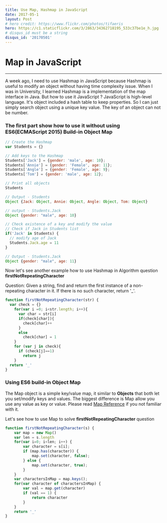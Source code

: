 ```yaml
---
title: Use Map, Hashmap in JavaScript
date: 2017-05-1
layout: Post
# hero credit: https://www.flickr.com/photos/tifaeris
hero: https://c1.staticflickr.com/3/2863/34362718195_533c37be1e_h.jpg
# disqus_id must be a string
disqus_id: '20170501'
---
```

# Map in JavaScript
---
A week ago, I need to use Hashmap in JavaScript because Hashmap is useful to modify an object without having time complexity issue. When I was in University, I learned Hashmap is a implementation of the map interface in Java. But how to use it JavaScript ?
JavaScript is high-level language. It's object included a hash table to keep properties. So I can just simply search object using a unique key value. The key of an object can not be number.


### The first part show how to use it without using ES6(ECMAScript 2015) Build-in Object Map

```js
// Create the Hashmap
var Students = {}

// Add keys to the Hashmap
Students['Jack'] = {gender: 'male', age: 10};
Students['Annie'] = {gender: 'Female', age: 11};
Students['Angle'] = {gender: 'Female', age: 9};
Students['Tom'] = {gender: 'male', age: 12};

// Print all objects
Students

// Output - Students
Object {Jack: Object, Annie: Object, Angle: Object, Tom: Object}

// output - Students.Jack
Object {gender: "male", age: 10}

// Check existence of a key and modify the value
// Check if Jack in Students list
if('Jack' in Students) {
  // modify age of Jack
  Students.Jack.age = 11
}

// Output - Students.Jack
Object {gender: "male", age: 11}

```

Now let's see another example how to use Hashmap in Algorithm question **firstNotRepeatingCharacter**

Question: Given a string, find and return the first instance of a non-repeating character in it. If there is no such character, return '_'.

```js
function firstNotRepeatingCharacter(str) {
  var check = {}
    for(var i =0; i<str.length; i++){
      var char = str[i]
      if(check[char]){
        check[char]++
      }
      else
        check[char] = 1
    }
    for (var j in check){
      if (check[j]==1)
        return j
    }
  return '_'
}

```
### Using ES6 build-in Object Map

The Map object is a simple key/value map, it similar to **Objects** that both let you set/modify keys and values. The biggest difference is Map allow you use any value as key or value. Please read
[Map Reference](https://developer.mozilla.org/en-US/docs/Web/JavaScript/Reference/Global_Objects/Map) if you not familiar with it.

Let's see how to use Map to solve **firstNotRepeatingCharacter** question

```js
function firstNotRepeatingCharacter(s) {
    var map = new Map()
    var len = s.length
    for(var i=0; i<len; i++) {
        var character = s[i];
        if (map.has(character)) {
            map.set(character, false);
        } else {  
            map.set(character, true);
        }
    }  
    var charactersInMap = map.keys();
    for(var character of charactersInMap) {
        var val = map.get(character)
        if (val == 1) {
            return character
        }
    }
    return '_'
}
```
